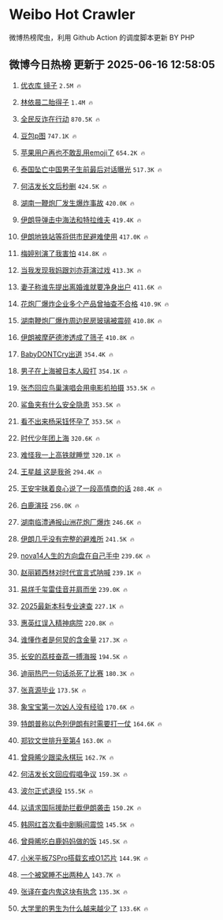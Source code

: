 # Weibo Hot Crawler 



微博热榜爬虫，利用 Github Action 的调度脚本更新 BY PHP 


## 微博今日热榜 更新于 2025-06-16 12:58:05 
1. [优衣库 镜子](https://s.weibo.com/weibo?q=%E4%BC%98%E8%A1%A3%E5%BA%93%20%E9%95%9C%E5%AD%90&t=31&band_rank=1&Refer=top) `2.5M 🔥` 

1. [林依晨二胎得子](https://s.weibo.com/weibo?q=%23%E6%9E%97%E4%BE%9D%E6%99%A8%E4%BA%8C%E8%83%8E%E5%BE%97%E5%AD%90%23&t=31&band_rank=2&Refer=top) `1.4M 🔥` 

1. [全民反诈在行动](https://s.weibo.com/weibo?q=%23%E5%85%A8%E6%B0%91%E5%8F%8D%E8%AF%88%E5%9C%A8%E8%A1%8C%E5%8A%A8%23&t=31&band_rank=3&Refer=top) `870.5K 🔥` 

1. [豆包p图](https://s.weibo.com/weibo?q=%E8%B1%86%E5%8C%85p%E5%9B%BE&t=31&band_rank=4&Refer=top) `747.1K 🔥` 

1. [苹果用户再也不敢乱用emoji了](https://s.weibo.com/weibo?q=%E8%8B%B9%E6%9E%9C%E7%94%A8%E6%88%B7%E5%86%8D%E4%B9%9F%E4%B8%8D%E6%95%A2%E4%B9%B1%E7%94%A8emoji%E4%BA%86&t=31&band_rank=5&Refer=top) `654.2K 🔥` 

1. [泰国坠亡中国男子生前最后对话曝光](https://s.weibo.com/weibo?q=%23%E6%B3%B0%E5%9B%BD%E5%9D%A0%E4%BA%A1%E4%B8%AD%E5%9B%BD%E7%94%B7%E5%AD%90%E7%94%9F%E5%89%8D%E6%9C%80%E5%90%8E%E5%AF%B9%E8%AF%9D%E6%9B%9D%E5%85%89%23&t=31&band_rank=6&Refer=top) `517.3K 🔥` 

1. [何洁发长文后秒删](https://s.weibo.com/weibo?q=%23%E4%BD%95%E6%B4%81%E5%8F%91%E9%95%BF%E6%96%87%E5%90%8E%E7%A7%92%E5%88%A0%23&t=31&band_rank=7&Refer=top) `424.5K 🔥` 

1. [湖南一鞭炮厂发生爆炸事故](https://s.weibo.com/weibo?q=%23%E6%B9%96%E5%8D%97%E4%B8%80%E9%9E%AD%E7%82%AE%E5%8E%82%E5%8F%91%E7%94%9F%E7%88%86%E7%82%B8%E4%BA%8B%E6%95%85%23&t=31&band_rank=8&Refer=top) `420.0K 🔥` 

1. [伊朗导弹击中海法和特拉维夫](https://s.weibo.com/weibo?q=%23%E4%BC%8A%E6%9C%97%E5%AF%BC%E5%BC%B9%E5%87%BB%E4%B8%AD%E6%B5%B7%E6%B3%95%E5%92%8C%E7%89%B9%E6%8B%89%E7%BB%B4%E5%A4%AB%23&t=31&band_rank=9&Refer=top) `419.4K 🔥` 

1. [伊朗地铁站等将供市民避难使用](https://s.weibo.com/weibo?q=%23%E4%BC%8A%E6%9C%97%E5%9C%B0%E9%93%81%E7%AB%99%E7%AD%89%E5%B0%86%E4%BE%9B%E5%B8%82%E6%B0%91%E9%81%BF%E9%9A%BE%E4%BD%BF%E7%94%A8%23&t=31&band_rank=10&Refer=top) `417.0K 🔥` 

1. [梅婷别演了我害怕](https://s.weibo.com/weibo?q=%E6%A2%85%E5%A9%B7%E5%88%AB%E6%BC%94%E4%BA%86%E6%88%91%E5%AE%B3%E6%80%95&t=31&band_rank=11&Refer=top) `414.8K 🔥` 

1. [当我发现我妈跟刘亦菲演过戏](https://s.weibo.com/weibo?q=%E5%BD%93%E6%88%91%E5%8F%91%E7%8E%B0%E6%88%91%E5%A6%88%E8%B7%9F%E5%88%98%E4%BA%A6%E8%8F%B2%E6%BC%94%E8%BF%87%E6%88%8F&t=31&band_rank=12&Refer=top) `413.3K 🔥` 

1. [妻子称谁先提出离婚谁就要净身出户](https://s.weibo.com/weibo?q=%23%E5%A6%BB%E5%AD%90%E7%A7%B0%E8%B0%81%E5%85%88%E6%8F%90%E5%87%BA%E7%A6%BB%E5%A9%9A%E8%B0%81%E5%B0%B1%E8%A6%81%E5%87%80%E8%BA%AB%E5%87%BA%E6%88%B7%23&t=31&band_rank=13&Refer=top) `411.6K 🔥` 

1. [花炮厂爆炸企业多个产品曾抽查不合格](https://s.weibo.com/weibo?q=%23%E8%8A%B1%E7%82%AE%E5%8E%82%E7%88%86%E7%82%B8%E4%BC%81%E4%B8%9A%E5%A4%9A%E4%B8%AA%E4%BA%A7%E5%93%81%E6%9B%BE%E6%8A%BD%E6%9F%A5%E4%B8%8D%E5%90%88%E6%A0%BC%23&t=31&band_rank=14&Refer=top) `410.9K 🔥` 

1. [湖南鞭炮厂爆炸周边民房玻璃被震碎](https://s.weibo.com/weibo?q=%23%E6%B9%96%E5%8D%97%E9%9E%AD%E7%82%AE%E5%8E%82%E7%88%86%E7%82%B8%E5%91%A8%E8%BE%B9%E6%B0%91%E6%88%BF%E7%8E%BB%E7%92%83%E8%A2%AB%E9%9C%87%E7%A2%8E%23&t=31&band_rank=15&Refer=top) `410.8K 🔥` 

1. [伊朗被摩萨德渗透成了筛子](https://s.weibo.com/weibo?q=%23%E4%BC%8A%E6%9C%97%E8%A2%AB%E6%91%A9%E8%90%A8%E5%BE%B7%E6%B8%97%E9%80%8F%E6%88%90%E4%BA%86%E7%AD%9B%E5%AD%90%23&t=31&band_rank=16&Refer=top) `410.8K 🔥` 

1. [BabyDONTCry出道](https://s.weibo.com/weibo?q=%23BabyDONTCry%E5%87%BA%E9%81%93%23&t=31&band_rank=17&Refer=top) `354.4K 🔥` 

1. [男子在上海被日本人殴打](https://s.weibo.com/weibo?q=%E7%94%B7%E5%AD%90%E5%9C%A8%E4%B8%8A%E6%B5%B7%E8%A2%AB%E6%97%A5%E6%9C%AC%E4%BA%BA%E6%AE%B4%E6%89%93&t=31&band_rank=18&Refer=top) `354.1K 🔥` 

1. [张杰回应鸟巢演唱会用电影机拍摄](https://s.weibo.com/weibo?q=%23%E5%BC%A0%E6%9D%B0%E5%9B%9E%E5%BA%94%E9%B8%9F%E5%B7%A2%E6%BC%94%E5%94%B1%E4%BC%9A%E7%94%A8%E7%94%B5%E5%BD%B1%E6%9C%BA%E6%8B%8D%E6%91%84%23&t=31&band_rank=19&Refer=top) `353.5K 🔥` 

1. [鲨鱼夹有什么安全隐患](https://s.weibo.com/weibo?q=%23%E9%B2%A8%E9%B1%BC%E5%A4%B9%E6%9C%89%E4%BB%80%E4%B9%88%E5%AE%89%E5%85%A8%E9%9A%90%E6%82%A3%23&t=31&band_rank=20&Refer=top) `353.5K 🔥` 

1. [看不出来杨采钰怀孕了](https://s.weibo.com/weibo?q=%E7%9C%8B%E4%B8%8D%E5%87%BA%E6%9D%A5%E6%9D%A8%E9%87%87%E9%92%B0%E6%80%80%E5%AD%95%E4%BA%86&t=31&band_rank=21&Refer=top) `353.5K 🔥` 

1. [时代少年团上海](https://s.weibo.com/weibo?q=%E6%97%B6%E4%BB%A3%E5%B0%91%E5%B9%B4%E5%9B%A2%E4%B8%8A%E6%B5%B7&t=31&band_rank=22&Refer=top) `320.6K 🔥` 

1. [难怪我一上高铁就睡觉](https://s.weibo.com/weibo?q=%E9%9A%BE%E6%80%AA%E6%88%91%E4%B8%80%E4%B8%8A%E9%AB%98%E9%93%81%E5%B0%B1%E7%9D%A1%E8%A7%89&t=31&band_rank=23&Refer=top) `320.1K 🔥` 

1. [王星越 这是我爸](https://s.weibo.com/weibo?q=%E7%8E%8B%E6%98%9F%E8%B6%8A%20%E8%BF%99%E6%98%AF%E6%88%91%E7%88%B8&t=31&band_rank=24&Refer=top) `294.4K 🔥` 

1. [王安宇昧着良心说了一段高情商的话](https://s.weibo.com/weibo?q=%E7%8E%8B%E5%AE%89%E5%AE%87%E6%98%A7%E7%9D%80%E8%89%AF%E5%BF%83%E8%AF%B4%E4%BA%86%E4%B8%80%E6%AE%B5%E9%AB%98%E6%83%85%E5%95%86%E7%9A%84%E8%AF%9D&t=31&band_rank=25&Refer=top) `288.4K 🔥` 

1. [白鹿演技](https://s.weibo.com/weibo?q=%E7%99%BD%E9%B9%BF%E6%BC%94%E6%8A%80&t=31&band_rank=26&Refer=top) `256.0K 🔥` 

1. [湖南临澧通报山洲花炮厂爆炸](https://s.weibo.com/weibo?q=%23%E6%B9%96%E5%8D%97%E4%B8%B4%E6%BE%A7%E9%80%9A%E6%8A%A5%E5%B1%B1%E6%B4%B2%E8%8A%B1%E7%82%AE%E5%8E%82%E7%88%86%E7%82%B8%23&t=31&band_rank=27&Refer=top) `246.6K 🔥` 

1. [伊朗几乎没有完整的避难所](https://s.weibo.com/weibo?q=%23%E4%BC%8A%E6%9C%97%E5%87%A0%E4%B9%8E%E6%B2%A1%E6%9C%89%E5%AE%8C%E6%95%B4%E7%9A%84%E9%81%BF%E9%9A%BE%E6%89%80%23&t=31&band_rank=28&Refer=top) `241.5K 🔥` 

1. [nova14人生的方向盘在自己手中](https://s.weibo.com/weibo?q=%23nova14%E4%BA%BA%E7%94%9F%E7%9A%84%E6%96%B9%E5%90%91%E7%9B%98%E5%9C%A8%E8%87%AA%E5%B7%B1%E6%89%8B%E4%B8%AD%23&t=31&band_rank=29&Refer=top) `239.6K 🔥` 

1. [赵丽颖西林对时代宣言式呐喊](https://s.weibo.com/weibo?q=%E8%B5%B5%E4%B8%BD%E9%A2%96%E8%A5%BF%E6%9E%97%E5%AF%B9%E6%97%B6%E4%BB%A3%E5%AE%A3%E8%A8%80%E5%BC%8F%E5%91%90%E5%96%8A&t=31&band_rank=30&Refer=top) `239.1K 🔥` 

1. [易烊千玺雷佳音并肩而坐](https://s.weibo.com/weibo?q=%23%E6%98%93%E7%83%8A%E5%8D%83%E7%8E%BA%E9%9B%B7%E4%BD%B3%E9%9F%B3%E5%B9%B6%E8%82%A9%E8%80%8C%E5%9D%90%23&t=31&band_rank=31&Refer=top) `239.0K 🔥` 

1. [2025最新本科专业速查](https://s.weibo.com/weibo?q=%232025%E6%9C%80%E6%96%B0%E6%9C%AC%E7%A7%91%E4%B8%93%E4%B8%9A%E9%80%9F%E6%9F%A5%23&t=31&band_rank=32&Refer=top) `227.1K 🔥` 

1. [惠英红误入精神病院](https://s.weibo.com/weibo?q=%E6%83%A0%E8%8B%B1%E7%BA%A2%E8%AF%AF%E5%85%A5%E7%B2%BE%E7%A5%9E%E7%97%85%E9%99%A2&t=31&band_rank=33&Refer=top) `220.8K 🔥` 

1. [谁懂作者是何炅的含金量](https://s.weibo.com/weibo?q=%23%E8%B0%81%E6%87%82%E4%BD%9C%E8%80%85%E6%98%AF%E4%BD%95%E7%82%85%E7%9A%84%E5%90%AB%E9%87%91%E9%87%8F%23&t=31&band_rank=34&Refer=top) `217.3K 🔥` 

1. [长安的荔枝奋荔一搏海报](https://s.weibo.com/weibo?q=%23%E9%95%BF%E5%AE%89%E7%9A%84%E8%8D%94%E6%9E%9D%E5%A5%8B%E8%8D%94%E4%B8%80%E6%90%8F%E6%B5%B7%E6%8A%A5%23&t=31&band_rank=35&Refer=top) `194.5K 🔥` 

1. [迪丽热巴一句话杀死了比赛](https://s.weibo.com/weibo?q=%E8%BF%AA%E4%B8%BD%E7%83%AD%E5%B7%B4%E4%B8%80%E5%8F%A5%E8%AF%9D%E6%9D%80%E6%AD%BB%E4%BA%86%E6%AF%94%E8%B5%9B&t=31&band_rank=36&Refer=top) `180.3K 🔥` 

1. [张真源毕业](https://s.weibo.com/weibo?q=%E5%BC%A0%E7%9C%9F%E6%BA%90%E6%AF%95%E4%B8%9A&t=31&band_rank=37&Refer=top) `173.5K 🔥` 

1. [象宝宝第一次凶人没有经验](https://s.weibo.com/weibo?q=%E8%B1%A1%E5%AE%9D%E5%AE%9D%E7%AC%AC%E4%B8%80%E6%AC%A1%E5%87%B6%E4%BA%BA%E6%B2%A1%E6%9C%89%E7%BB%8F%E9%AA%8C&t=31&band_rank=38&Refer=top) `170.6K 🔥` 

1. [特朗普称以色列伊朗有时需要打一仗](https://s.weibo.com/weibo?q=%23%E7%89%B9%E6%9C%97%E6%99%AE%E7%A7%B0%E4%BB%A5%E8%89%B2%E5%88%97%E4%BC%8A%E6%9C%97%E6%9C%89%E6%97%B6%E9%9C%80%E8%A6%81%E6%89%93%E4%B8%80%E4%BB%97%23&t=31&band_rank=39&Refer=top) `164.6K 🔥` 

1. [郑钦文世排升至第4](https://s.weibo.com/weibo?q=%23%E9%83%91%E9%92%A6%E6%96%87%E4%B8%96%E6%8E%92%E5%8D%87%E8%87%B3%E7%AC%AC4%23&t=31&band_rank=40&Refer=top) `163.0K 🔥` 

1. [曾舜晞少跟梁永棋玩](https://s.weibo.com/weibo?q=%E6%9B%BE%E8%88%9C%E6%99%9E%E5%B0%91%E8%B7%9F%E6%A2%81%E6%B0%B8%E6%A3%8B%E7%8E%A9&t=31&band_rank=41&Refer=top) `162.7K 🔥` 

1. [何洁发长文回应假唱争议](https://s.weibo.com/weibo?q=%23%E4%BD%95%E6%B4%81%E5%8F%91%E9%95%BF%E6%96%87%E5%9B%9E%E5%BA%94%E5%81%87%E5%94%B1%E4%BA%89%E8%AE%AE%23&t=31&band_rank=42&Refer=top) `159.3K 🔥` 

1. [波尔正式退役](https://s.weibo.com/weibo?q=%23%E6%B3%A2%E5%B0%94%E6%AD%A3%E5%BC%8F%E9%80%80%E5%BD%B9%23&t=31&band_rank=43&Refer=top) `155.5K 🔥` 

1. [以请求国际援助拦截伊朗袭击](https://s.weibo.com/weibo?q=%E4%BB%A5%E8%AF%B7%E6%B1%82%E5%9B%BD%E9%99%85%E6%8F%B4%E5%8A%A9%E6%8B%A6%E6%88%AA%E4%BC%8A%E6%9C%97%E8%A2%AD%E5%87%BB&t=31&band_rank=44&Refer=top) `150.2K 🔥` 

1. [韩网红首次看中剧瞬间震惊](https://s.weibo.com/weibo?q=%E9%9F%A9%E7%BD%91%E7%BA%A2%E9%A6%96%E6%AC%A1%E7%9C%8B%E4%B8%AD%E5%89%A7%E7%9E%AC%E9%97%B4%E9%9C%87%E6%83%8A&t=31&band_rank=45&Refer=top) `145.5K 🔥` 

1. [曾舜晞吃白鹿妈妈做的饭](https://s.weibo.com/weibo?q=%23%E6%9B%BE%E8%88%9C%E6%99%9E%E5%90%83%E7%99%BD%E9%B9%BF%E5%A6%88%E5%A6%88%E5%81%9A%E7%9A%84%E9%A5%AD%23&t=31&band_rank=46&Refer=top) `145.5K 🔥` 

1. [小米平板7SPro搭载玄戒O1芯片](https://s.weibo.com/weibo?q=%23%E5%B0%8F%E7%B1%B3%E5%B9%B3%E6%9D%BF7SPro%E6%90%AD%E8%BD%BD%E7%8E%84%E6%88%92O1%E8%8A%AF%E7%89%87%23&t=31&band_rank=47&Refer=top) `144.9K 🔥` 

1. [一个被窝睡不出两种人](https://s.weibo.com/weibo?q=%E4%B8%80%E4%B8%AA%E8%A2%AB%E7%AA%9D%E7%9D%A1%E4%B8%8D%E5%87%BA%E4%B8%A4%E7%A7%8D%E4%BA%BA&t=31&band_rank=48&Refer=top) `143.7K 🔥` 

1. [张译在查内鬼这块有执念](https://s.weibo.com/weibo?q=%E5%BC%A0%E8%AF%91%E5%9C%A8%E6%9F%A5%E5%86%85%E9%AC%BC%E8%BF%99%E5%9D%97%E6%9C%89%E6%89%A7%E5%BF%B5&t=31&band_rank=49&Refer=top) `135.3K 🔥` 

1. [大学里的男生为什么越来越少了](https://s.weibo.com/weibo?q=%23%E5%A4%A7%E5%AD%A6%E9%87%8C%E7%9A%84%E7%94%B7%E7%94%9F%E4%B8%BA%E4%BB%80%E4%B9%88%E8%B6%8A%E6%9D%A5%E8%B6%8A%E5%B0%91%E4%BA%86%23&t=31&band_rank=50&Refer=top) `133.6K 🔥` 

